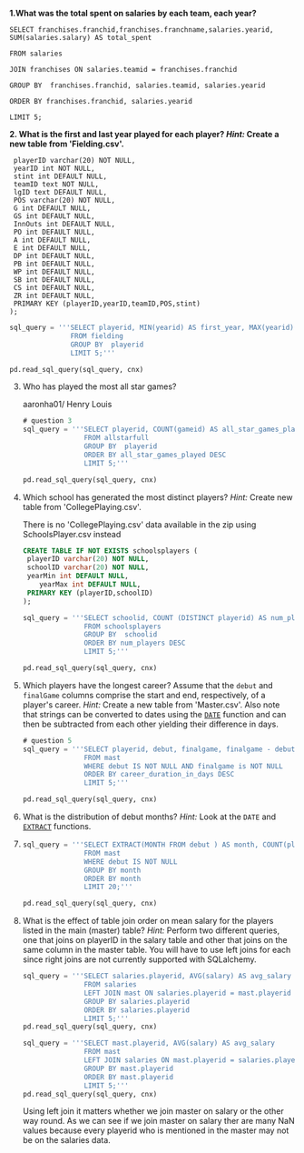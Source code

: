 
**1.What was the total spent on salaries by each team, each year?**

 
 ```SELECT franchises.franchid,franchises.franchname,salaries.yearid, SUM(salaries.salary) AS total_spent```
    
 ```FROM salaries```
 
 ```JOIN franchises ON salaries.teamid = franchises.franchid```
 
 ```GROUP BY  franchises.franchid, salaries.teamid, salaries.yearid``` 
                  
 ```ORDER BY franchises.franchid, salaries.yearid ```
                 
 ```LIMIT 5;```
   
   

**2. What is the first and last year played for each player? *Hint:* Create a new table from 'Fielding.csv'.**

   ```CREATE TABLE IF NOT EXISTS fielding (
   	playerID varchar(20) NOT NULL,
   	yearID int NOT NULL,
   	stint int DEFAULT NULL,
   	teamID text NOT NULL,
   	lgID text DEFAULT NULL,
   	POS varchar(20) NOT NULL,
   	G int DEFAULT NULL,
   	GS int DEFAULT NULL,
   	InnOuts int DEFAULT NULL,
   	PO int DEFAULT NULL,
   	A int DEFAULT NULL,
   	E int DEFAULT NULL,
   	DP int DEFAULT NULL,
   	PB int DEFAULT NULL,
   	WP int DEFAULT NULL,
   	SB int DEFAULT NULL,
   	CS int DEFAULT NULL,
   	ZR int DEFAULT NULL,
   	PRIMARY KEY (playerID,yearID,teamID,POS,stint)
   );
   
   ```

   ```sql
   sql_query = '''SELECT playerid, MIN(yearid) AS first_year, MAX(yearid) AS last_year
                  FROM fielding
                  GROUP BY  playerid
                  LIMIT 5;'''
   
   pd.read_sql_query(sql_query, cnx)
   ```

3. Who has played the most all star games?

   aaronha01/ Henry Louis

   ```sql
   # question 3
   sql_query = '''SELECT playerid, COUNT(gameid) AS all_star_games_played
                  FROM allstarfull
                  GROUP BY  playerid
                  ORDER BY all_star_games_played DESC
                  LIMIT 5;'''
   
   pd.read_sql_query(sql_query, cnx)
   ```

4. Which school has generated the most distinct players? *Hint:* Create new table from 'CollegePlaying.csv'.

   There is no 'CollegePlaying.csv' data available in the zip using SchoolsPlayer.csv instead

   ```SQL
   CREATE TABLE IF NOT EXISTS schoolsplayers (
   	playerID varchar(20) NOT NULL,
   	schoolID varchar(20) NOT NULL,
   	yearMin int DEFAULT NULL,
       yearMax int DEFAULT NULL,
   	PRIMARY KEY (playerID,schoolID)
   );
   ```



   ```sql
   sql_query = '''SELECT schoolid, COUNT (DISTINCT playerid) AS num_players
                  FROM schoolsplayers
                  GROUP BY  schoolid
                  ORDER BY num_players DESC
                  LIMIT 5;'''
   
   pd.read_sql_query(sql_query, cnx)
   ```

5. Which players have the longest career? Assume that the `debut` and `finalGame` columns comprise the start and end, respectively, of a player's career. *Hint:* Create a new table from 'Master.csv'. Also note that strings can be converted to dates using the [`DATE`](https://wiki.postgresql.org/wiki/Working_with_Dates_and_Times_in_PostgreSQL#WORKING_with_DATETIME.2C_DATE.2C_and_INTERVAL_VALUES) function and can then be subtracted from each other yielding their difference in days.

   ```sql
   # question 5
   sql_query = '''SELECT playerid, debut, finalgame, finalgame - debut AS career_duration_in_days
                  FROM mast
                  WHERE debut IS NOT NULL AND finalgame is NOT NULL 
                  ORDER BY career_duration_in_days DESC
                  LIMIT 5;'''
   
   pd.read_sql_query(sql_query, cnx)
   ```

6. What is the distribution of debut months? *Hint:* Look at the `DATE` and [`EXTRACT`](https://www.postgresql.org/docs/current/static/functions-datetime.html#FUNCTIONS-DATETIME-EXTRACT) functions.

7. ```sql
   sql_query = '''SELECT EXTRACT(MONTH FROM debut ) AS month, COUNT(playerid) AS number_of_debuts    
                  FROM mast 
                  WHERE debut IS NOT NULL
                  GROUP BY month
                  ORDER BY month
                  LIMIT 20;'''
   
   pd.read_sql_query(sql_query, cnx)
   ```

8. What is the effect of table join order on mean salary for the players listed in the main (master) table? *Hint:* Perform two different queries, one that joins on playerID in the salary table and other that joins on the same column in the master table. You will have to use left joins for each since right joins are not currently supported with SQLalchemy.

   ```sql
   sql_query = '''SELECT salaries.playerid, AVG(salary) AS avg_salary
                  FROM salaries
                  LEFT JOIN mast ON salaries.playerid = mast.playerid
                  GROUP BY salaries.playerid
                  ORDER BY salaries.playerid
                  LIMIT 5;'''
   pd.read_sql_query(sql_query, cnx)
   ```

   ```sql
   sql_query = '''SELECT mast.playerid, AVG(salary) AS avg_salary
                  FROM mast
                  LEFT JOIN salaries ON mast.playerid = salaries.playerid
                  GROUP BY mast.playerid
                  ORDER BY mast.playerid
                  LIMIT 5;'''
   pd.read_sql_query(sql_query, cnx)
   ```

   Using left join  it matters whether we join master on salary or the other way round. As we can see if we join master on salary ther are many NaN values because every playerid who is mentioned in the master may not be on the salaries data. 
